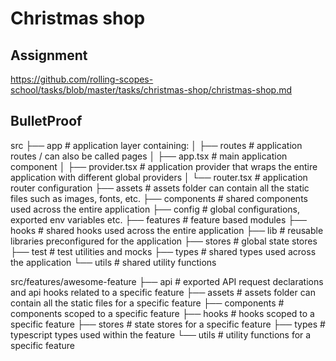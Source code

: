 # Christmas shop

## Assignment

<https://github.com/rolling-scopes-school/tasks/blob/master/tasks/christmas-shop/christmas-shop.md>

## BulletProof

src
├── app               # application layer containing:
│   ├── routes        # application routes / can also be called pages
│   ├── app.tsx       # main application component
│   ├── provider.tsx  # application provider that wraps the entire application with different global providers
│   └── router.tsx    # application router configuration
├── assets            # assets folder can contain all the static files such as images, fonts, etc.
├── components        # shared components used across the entire application
├── config            # global configurations, exported env variables etc.
├── features          # feature based modules
├── hooks             # shared hooks used across the entire application
├── lib               # reusable libraries preconfigured for the application
├── stores            # global state stores
├── test              # test utilities and mocks
├── types             # shared types used across the application
└── utils             # shared utility functions

src/features/awesome-feature
├── api         # exported API request declarations and api hooks related to a specific feature
├── assets      # assets folder can contain all the static files for a specific feature
├── components  # components scoped to a specific feature
├── hooks       # hooks scoped to a specific feature
├── stores      # state stores for a specific feature
├── types       # typescript types used within the feature
└── utils       # utility functions for a specific feature

